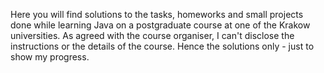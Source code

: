 Here you will find solutions to the tasks, homeworks and small projects done while learning Java on a postgraduate course at one of the Krakow universities.
As agreed with the course organiser, I can't disclose the instructions or the details of the course. Hence the solutions only - just to show my progress.